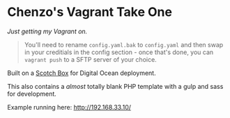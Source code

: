 Chenzo's Vagrant Take One
==========
*Just getting my Vagrant on.*

> You'll need to rename `config.yaml.bak` to `config.yaml` and then swap in your creditials in the config section - once that's done, you can `vagrant push` to a SFTP server of your choice. 

Built on a [Scotch Box](https://box.scotch.io/) for Digital Ocean deployment.

This also contains a *almost* totally blank PHP template with a gulp and sass for development.

Example running here: http://192.168.33.10/
